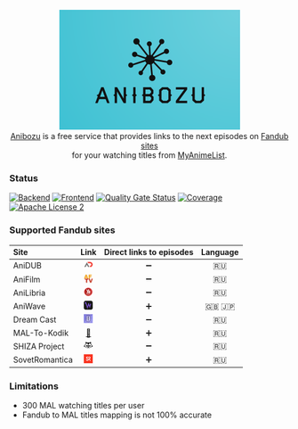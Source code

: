 <p align="center">
  <img width="325" height="215" alt="anibozu-logo" src="https://raw.githubusercontent.com/nasirov/anibozu/main/frontend/img/logo.png"> <br>
  <a href="https://anibozu.nasirov.info/">Anibozu</a> is a free service that provides links to the next episodes on 
  <a href="https://github.com/nasirov/anibozu#supported-fandub-sites">Fandub sites</a> <br>
  for your watching titles from <a href="https://myanimelist.net/">MyAnimeList</a>. <br>
</p>

### Status

[![Backend](https://github.com/nasirov/anibozu/actions/workflows/backend-on_push.yaml/badge.svg?branch=main&event=push)](https://github.com/nasirov/anibozu/actions/workflows/backend-on_push.yaml)
[![Frontend](https://github.com/nasirov/anibozu/actions/workflows/frontend-on_push.yaml/badge.svg?branch=main&event=push)](https://github.com/nasirov/anibozu/actions/workflows/frontend-on_push.yaml)
[![Quality Gate Status](https://sonarcloud.io/api/project_badges/measure?project=nasirov_anibozu&metric=alert_status)](https://sonarcloud.io/dashboard?id=nasirov_anibozu)
[![Coverage](https://sonarcloud.io/api/project_badges/measure?project=nasirov_anibozu&metric=coverage)](https://sonarcloud.io/dashboard?id=nasirov_anibozu)
[![Apache License 2](https://img.shields.io/badge/license-ASF2-blue.svg)](https://www.apache.org/licenses/LICENSE-2.0.txt)

### Supported Fandub sites

| Site                                       |                                         Link                                          | Direct links to episodes | Language  |
|:-------------------------------------------|:-------------------------------------------------------------------------------------:|:------------------------:|:---------:|
| AniDUB                                     |             [![aniDub](/images/favicons/aniDub.png)](https://anidub.com/)             |    :heavy_minus_sign:    |   :ru:    |
| AniFilm                                    |           [![aniFilm](/images/favicons/aniFilm.png)](https://anifilm.net/)            |    :heavy_minus_sign:    |   :ru:    |
| AniLibria                                  |       [![aniLibria](/images/favicons/aniLibria.png)](https://www.anilibria.tv/)       |    :heavy_minus_sign:    |   :ru:    |
| AniWave                                    |            [![aniWave](/images/favicons/aniWave.png)](https://aniwave.to/)            |    :heavy_plus_sign:     | :uk: :jp: |
| Dream Cast                                 |       [![dreamCast](/images/favicons/dreamCast.png)](https://dreamerscast.com/)       |    :heavy_minus_sign:    |   :ru:    |
| MAL-To-Kodik                               |           [:link:](https://github.com/mal-to-kodik/mal-to-kodik.github.io)            |    :heavy_plus_sign:     |   :ru:    |
| SHIZA Project                              |   [![shizaProject](/images/favicons/shizaProject.png)](https://shiza-project.com/)    |    :heavy_minus_sign:    |   :ru:    |
| SovetRomantica                             | [![sovetRomantica](/images/favicons/sovetRomantica.png)](https://sovetromantica.com/) |    :heavy_plus_sign:     |   :ru:    |

### Limitations

- 300 MAL watching titles per user
- Fandub to MAL titles mapping is not 100% accurate